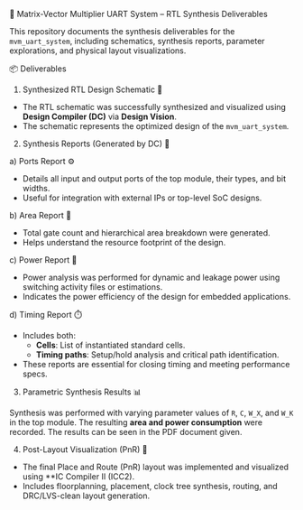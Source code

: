 🧮 Matrix-Vector Multiplier UART System – RTL Synthesis Deliverables

This repository documents the synthesis deliverables for the `mvm_uart_system`, including schematics, synthesis reports, parameter explorations, and physical layout visualizations.

📦 Deliverables

1. Synthesized RTL Design Schematic 🔧 

- The RTL schematic was successfully synthesized and visualized using **Design Compiler (DC)** via **Design Vision**.
- The schematic represents the optimized design of the `mvm_uart_system`.


2. Synthesis Reports (Generated by DC) 📑 

a) Ports Report ⚙️ 
- Details all input and output ports of the top module, their types, and bit widths.
- Useful for integration with external IPs or top-level SoC designs.

b) Area Report 🧱 
- Total gate count and hierarchical area breakdown were generated.
- Helps understand the resource footprint of the design.

c) Power Report 🔋 
- Power analysis was performed for dynamic and leakage power using switching activity files or estimations.
- Indicates the power efficiency of the design for embedded applications.

d) Timing Report ⏱️ 
- Includes both:
  - **Cells**: List of instantiated standard cells.
  - **Timing paths**: Setup/hold analysis and critical path identification.
- These reports are essential for closing timing and meeting performance specs.


3. Parametric Synthesis Results 📊 

Synthesis was performed with varying parameter values of `R`, `C`, `W_X`, and `W_K` in the top module. The resulting **area and power consumption** were recorded. The results can be seen in the PDF document given.


4. Post-Layout Visualization (PnR) 🧱 

- The final Place and Route (PnR) layout was implemented and visualized using **IC Compiler II (ICC2).
- Includes floorplanning, placement, clock tree synthesis, routing, and DRC/LVS-clean layout generation.
